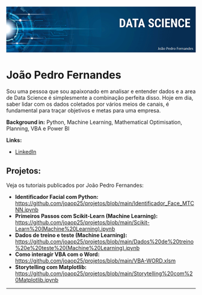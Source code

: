 <p align="center">
  <img src="banner-joao pedro.png" >
</p>

# João Pedro Fernandes

Sou uma pessoa que sou apaixonado em analisar e entender dados e a area de Data Science é simplesmente a combinação perfeita disso. Hoje em dia, saber lidar com os dados coletados por vários meios de canais, é fundamental para traçar objetivos e metas para uma empresa.

**Background in:** Python, Machine Learning, Mathematical Optimisation, Planning, VBA e Power BI

**Links:**
* [LinkedIn](https://www.linkedin.com/in/joao-pedro-fernandes-95a125180/)


## Projetos:
Veja os tutoriais publicados por João Pedro Fernandes:

* **Identificador Facial com Python:** https://github.com/joaop25/projetos/blob/main/Identificador_Face_MTCNN.ipynb
* **Primeiros Passos com Scikit-Learn (Machine Learning):** https://github.com/joaop25/projetos/blob/main/Scikit-Learn%20(Machine%20Learning).ipynb
* **Dados de treino e teste (Machine Learning):** https://github.com/joaop25/projetos/blob/main/Dados%20de%20treino%20e%20teste%20(Machine%20Learning).ipynb
* **Como interagir VBA com o Word:** https://github.com/joaop25/projetos/blob/main/VBA-WORD.xlsm
* **Storytelling com Matplotlib:** https://github.com/joaop25/projetos/blob/main/Storytelling%20com%20Matplotlib.ipynb
---

